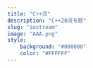 ```yaml
---
title: "C++流"
description: "C++20流专题"
slug: "iostream"
image: "AAA.png"
style:
    background: "#000000"
    color: "#FFFFFF"
---
```

